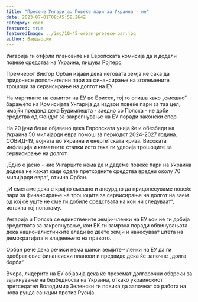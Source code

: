 ```yaml
---
title: "Пресече Унгарија: Повеќе пари за Украина - не"
date: 2023-07-01T08:45:58.264Z
category: свет
featured: true
featuredImage: ../img/10-45-orban-presece-par.jpg
author: Вардарски
---
```

Унгарија ги отфрли плановите на Европската комисија да и додели повеќе средства на Украина, пишува Ројтерс.

Премиерот Виктор Орбан изјави дека неговата земја не сака да придонесе дополнителни пари за финансирање на зголемените трошоци за сервисирање на долгот на ЕУ.

На маргините на самитот на ЕУ во Брисел, тој го опиша како „смешно“ барањето на Комисијата Унгарија да издвои повеќе пари за таа цел, имајќи предвид дека Будимпешта - заедно со Полска - не доби средства од Фондот за закрепнување на ЕУ поради законски спор

На 20 јуни беше објавено дека Европската унија ќе и обезбеди на Украина 50 милијарди евра помош за периодот 2024-2027 година. СОВИД-19, војната во Украина и енергетската криза. Високата инфлација и каматните стапки исто така ги удвоија трошоците за сервисирање на долгот.

„Едно е јасно - ние Унгарците нема да и дадеме повеќе пари на Украина додека не кажат каде оделе претходните средства вредни околу 70 милијарди евра“, откина Орбан.

„И сметаме дека е крајно смешно и апсурдно да придонесуваме повеќе пари за финансирање на трошоците за сервисирање на долгот на заем од кој сè уште не сме ги добиле средствата на кои ни следуваат“, истакна тој понатаму.

Унгарија и Полска се единствените земји-членки на ЕУ кои не ги добија средствата за закрепнување, кои ЕК ги замрзна поради обвинувањата дека националистичките влади во двете земји и нанесуваат штета на демократијата и владеењето на правото.

Орбан рече дека речиси нема шанси земјите-членки на ЕУ да ги одобрат овие финансиски планови и предвиде дека ќе започне „долга борба“.

Вчера, лидерите на ЕУ објавија дека ќе преземат долгорочни обврски за зајакнување на безбедноста на Украина, откако украинскиот претседател Володимир Зеленски ги повика да започнат со работа на нова рунда санкции против Русија.